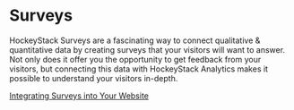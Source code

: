 # Surveys

HockeyStack Surveys are a fascinating way to connect qualitative & quantitative data by creating surveys that your visitors will want to answer. Not only does it offer you the opportunity to get feedback from your visitors, but connecting this data with HockeyStack Analytics makes it possible to understand your visitors in-depth.

[Integrating Surveys into Your Website](Surveys%20a535afd39a104e19a909af48be886cae/Integrating%20Surveys%20into%20Your%20Website%209c45b690c50842d3a450d7709748515c.md)